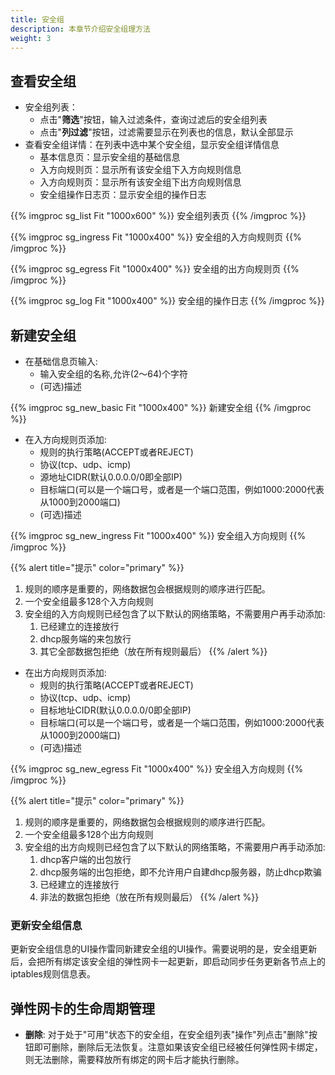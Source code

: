```yaml
---
title: 安全组
description: 本章节介绍安全组理方法
weight: 3
---
```


## 查看安全组

* 安全组列表：
  * 点击"**筛选**"按钮，输入过滤条件，查询过滤后的安全组列表
  * 点击"**列过滤**"按钮，过滤需要显示在列表也的信息，默认全部显示
* 查看安全组详情：在列表中选中某个安全组，显示安全组详情信息
  * 基本信息页：显示安全组的基础信息 
  * 入方向规则页：显示所有该安全组下入方向规则信息
  * 入方向规则页：显示所有该安全组下出方向规则信息
  * 安全组操作日志页：显示安全组的操作日志
  
{{% imgproc sg_list Fit "1000x600" %}}
安全组列表页
{{% /imgproc %}}

{{% imgproc sg_ingress Fit "1000x400" %}}
安全组的入方向规则页
{{% /imgproc %}}

{{% imgproc sg_egress Fit "1000x400" %}}
安全组的出方向规则页
{{% /imgproc %}}

{{% imgproc sg_log Fit "1000x400" %}}
安全组的操作日志
{{% /imgproc %}}

## 新建安全组
* 在基础信息页输入:
  * 输入安全组的名称,允许(2～64)个字符
  * (可选)描述

{{% imgproc sg_new_basic Fit "1000x400" %}}
新建安全组
{{% /imgproc %}}

* 在入方向规则页添加:
  * 规则的执行策略(ACCEPT或者REJECT)
  * 协议(tcp、udp、icmp)
  * 源地址CIDR(默认0.0.0.0/0即全部IP)
  * 目标端口(可以是一个端口号，或者是一个端口范围，例如1000:2000代表从1000到2000端口)
  * (可选)描述
  
{{% imgproc sg_new_ingress Fit "1000x400" %}}
安全组入方向规则
{{% /imgproc %}}

{{% alert title="提示" color="primary" %}}
   1. 规则的顺序是重要的，网络数据包会根据规则的顺序进行匹配。
   2. 一个安全组最多128个入方向规则
   3. 安全组的入方向规则已经包含了以下默认的网络策略，不需要用户再手动添加:
      1. 已经建立的连接放行
      2. dhcp服务端的来包放行
      3. 其它全部数据包拒绝（放在所有规则最后）
{{% /alert %}}

* 在出方向规则页添加:
  * 规则的执行策略(ACCEPT或者REJECT)
  * 协议(tcp、udp、icmp)
  * 目标地址CIDR(默认0.0.0.0/0即全部IP)
  * 目标端口(可以是一个端口号，或者是一个端口范围，例如1000:2000代表从1000到2000端口)
  * (可选)描述

{{% imgproc sg_new_egress Fit "1000x400" %}}
安全组入方向规则
{{% /imgproc %}}

{{% alert title="提示" color="primary" %}}
   1. 规则的顺序是重要的，网络数据包会根据规则的顺序进行匹配。
   2.  一个安全组最多128个出方向规则
   3. 安全组的出方向规则已经包含了以下默认的网络策略，不需要用户再手动添加:
      1. dhcp客户端的出包放行
      2. dhcp服务端的出包拒绝，即不允许用户自建dhcp服务器，防止dhcp欺骗
      3. 已经建立的连接放行
      4. 非法的数据包拒绝（放在所有规则最后）
{{% /alert %}}


### 更新安全组信息

更新安全组信息的UI操作雷同新建安全组的UI操作。需要说明的是，安全组更新后，会把所有绑定该安全组的弹性网卡一起更新，即启动同步任务更新各节点上的iptables规则信息表。

## 弹性网卡的生命周期管理
* **删除**: 对于处于"可用"状态下的安全组，在安全组列表"操作"列点击"删除"按钮即可删除，删除后无法恢复。注意如果该安全组已经被任何弹性网卡绑定，则无法删除，需要释放所有绑定的网卡后才能执行删除。
